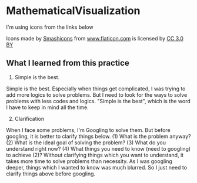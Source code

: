 # MathematicalVisualization

I'm using icons from the links below 
<div>Icons made by <a href="https://www.flaticon.com/authors/smashicons" title="Smashicons">Smashicons</a> from <a href="https://www.flaticon.com/" 			    title="Flaticon">www.flaticon.com</a> is licensed by <a href="http://creativecommons.org/licenses/by/3.0/" 			    title="Creative Commons BY 3.0" target="_blank">CC 3.0 BY</a></div>


## What I learned from this practice

1. Simple is the best.

Simple is the best. Especially when things get complicated, I was trying to add more logics to solve problems. But I need to look for the ways to solve problems with less codes and logics. "Simple is the best", which is the word I have to keep in mind all the time.

2. Clarification

When I face some problems, I'm Googling to solve them. But before googling, it is better to clarify things below.
(1) What is the problem anyway?
(2) What is the ideal goal of solving the problem?
(3) What do you understand right now?
(4) What things you need to know (need to googling) to achieve (2)? 
Without clarifying things which you want to understand, it takes more time to solve problems than necessity. As I was googling deeper, things which I wanted to know was much blurred. So I just need to clarify things above before googling.
